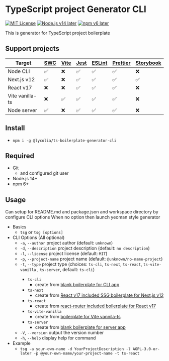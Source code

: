 # TypeScript project Generator CLI

[![MIT License](http://img.shields.io/badge/license-MIT-blue.svg?style=flat)](LICENSE) [![Node.js v14 later](https://img.shields.io/badge/node.js-v14_later-green)](LICENSE) [![npm v6 later](https://img.shields.io/badge/npm-v6_later-green)](LICENSE)

This is generator for TypeScript project boilerplate

## Support projects

| Target          | [SWC](https://swc.rs/) | [Vite](https://ja.vitejs.dev/) | [Jest](https://jestjs.io/) | [ESLint](https://eslint.org/) | [Prettier](https://prettier.io/) | [Storybook](https://storybook.js.org/) |
| --------------- | ---------------------- | ------------------------------ | -------------------------- | ----------------------------- | -------------------------------- | -------------------------------------- |
| Node CLI        | ✅                     | ❌                             | ✅                         | ✅                            | ✅                               | ❌                                     |
| Next.js v12     | ✅                     | ❌                             | ✅                         | ✅                            | ✅                               | ✅                                     |
| React v17       | ❌                     | ❌                             | ✅                         | ✅                            | ✅                               | ❌                                     |
| Vite vanilla-ts | ❌                     | ✅                             | ✅                         | ✅                            | ✅                               | ❌                                     |
| Node server     | ✅                     | ❌                             | ✅                         | ✅                            | ✅                               | ❌                                     |

## Install

- `npm i -g @lycolia/ts-boilerplate-generator-cli`

## Required

- Git
  - and configured git user
- Node.js 14+
- npm 6+

## Usage

Can setup for README.md and package.json and workspace directory by configure CLI options
When no option then launch yeoman style generator

- Basics
  - `tsg` or `tsg [options]`
- CLI Options (All optional)
  - `-a`, `--author` <author> project author (default: `unknown`)
  - `-d`, `--description` <description> project description (default: `no description`)
  - `-l`, `--license` <license> project license (default: `MIT`)
  - `-p`, `--project-name` <projectName> project name (default: `@unknown/no-name-project`)
  - `-t`, `--type` <type> project type (choices: `ts-cli`, `ts-next`, `ts-react`, `ts-vite-vanilla` , `ts-server`, default: `ts-cli`)
    - `ts-cli`
      - create from [blank boilerplate for CLI app](https://github.com/Lycolia/ts-cli-boilerplate)
    - `ts-next`
      - create from [React v17 included SSG boilerplate for Next.js v12](https://github.com/Lycolia/ts-next-boilerplate)
    - `ts-react`
      - create from [react-router included boilerplate for React v17](https://github.com/Lycolia/ts-react-boilerplate)
    - `ts-vite-vanilla`
      - create from [boilerplate for Vite vannila-ts](https://github.com/Lycolia/vite-vanilla-ts-boilerplate)
    - `ts-server`
      - create from [blank boilerplate for server app](https://github.com/Lycolia/ts-server-boilerplate)
  - `-V`, `--version` output the version number
  - `-h`, `--help` display help for command
- Example
  - `tsg -a your-own-name -d YourProjectDescription -l AGPL-3.0-or-later -p @your-own-name/your-project-name -t ts-react`

